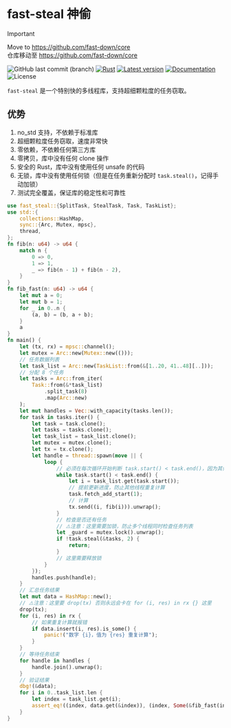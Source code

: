 # fast-steal 神偷

> [!IMPORTANT]
> Move to https://github.com/fast-down/core  
> 仓库移动至 https://github.com/fast-down/core

![GitHub last commit (branch)](https://img.shields.io/github/last-commit/fast-down/fast-steal/master)
[![Rust](https://github.com/fast-down/fast-steal/workflows/Test/badge.svg)](https://github.com/fast-down/fast-steal/actions)
[![Latest version](https://img.shields.io/crates/v/fast-steal.svg)](https://crates.io/crates/fast-steal)
[![Documentation](https://docs.rs/fast-steal/badge.svg)](https://docs.rs/fast-steal)
![License](https://img.shields.io/crates/l/fast-steal.svg)

`fast-steal` 是一个特别快的多线程库，支持超细颗粒度的任务窃取。

## 优势

1. no_std 支持，不依赖于标准库
2. 超细颗粒度任务窃取，速度非常快
3. 零依赖，不依赖任何第三方库
4. 零拷贝，库中没有任何 clone 操作
5. 安全的 Rust，库中没有使用任何 unsafe 的代码
6. 无锁，库中没有使用任何锁（但是在任务重新分配时 `task.steal()`，记得手动加锁）
7. 测试完全覆盖，保证库的稳定性和可靠性

```rust
use fast_steal::{SplitTask, StealTask, Task, TaskList};
use std::{
    collections::HashMap,
    sync::{Arc, Mutex, mpsc},
    thread,
};
fn fib(n: u64) -> u64 {
    match n {
        0 => 0,
        1 => 1,
        _ => fib(n - 1) + fib(n - 2),
    }
}
fn fib_fast(n: u64) -> u64 {
    let mut a = 0;
    let mut b = 1;
    for _ in 0..n {
        (a, b) = (b, a + b);
    }
    a
}
fn main() {
    let (tx, rx) = mpsc::channel();
    let mutex = Arc::new(Mutex::new(()));
    // 任务数据列表
    let task_list = Arc::new(TaskList::from(&[1..20, 41..48][..]));
    // 分配 8 个任务
    let tasks = Arc::from_iter(
        Task::from(&*task_list)
            .split_task(8)
            .map(Arc::new)
    );
    let mut handles = Vec::with_capacity(tasks.len());
    for task in tasks.iter() {
        let task = task.clone();
        let tasks = tasks.clone();
        let task_list = task_list.clone();
        let mutex = mutex.clone();
        let tx = tx.clone();
        let handle = thread::spawn(move || {
            loop {
                // 必须在每次循环开始判断 task.start() < task.end()，因为其他线程可能会修改 task
                while task.start() < task.end() {
                    let i = task_list.get(task.start());
                    // 提前更新进度，防止其他线程重复计算
                    task.fetch_add_start(1);
                    // 计算
                    tx.send((i, fib(i))).unwrap();
                }
                // 检查是否还有任务
                // ⚠️注意：这里需要加锁，防止多个线程同时检查任务列表
                let _guard = mutex.lock().unwrap();
                if !task.steal(&tasks, 2) {
                    return;
                }
                // 这里需要释放锁
            }
        });
        handles.push(handle);
    }
    // 汇总任务结果
    let mut data = HashMap::new();
    // ⚠️注意：这里要 drop(tx) 否则永远会卡在 for (i, res) in rx {} 这里
    drop(tx);
    for (i, res) in rx {
        // 如果重复计算就报错
        if data.insert(i, res).is_some() {
            panic!("数字 {i}，值为 {res} 重复计算");
        }
    }
    // 等待任务结束
    for handle in handles {
        handle.join().unwrap();
    }
    // 验证结果
    dbg!(&data);
    for i in 0..task_list.len {
        let index = task_list.get(i);
        assert_eq!((index, data.get(&index)), (index, Some(&fib_fast(index))));
    }
}
```
